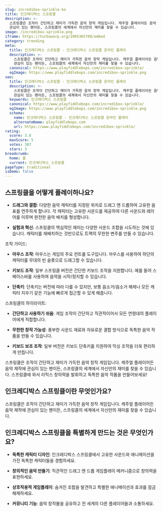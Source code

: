 ```yaml
---
slug: incredibox-sprinkle-ko
title: 인크레디박스 스프링클
description: >-
  스프링클은 조작이 간단하고 재미가 가득한 음악 창작 게임입니다. 캐주얼 플레이어든 음악 제작에 
  관심이 있는 팬이든, 스프링클의 세계에서 자신만의 재미를 찾을 수 있습니다.
image: /incredibox-sprinkle.png
iframe: https://turbowarp.org/1095365708/embed
category: trending
meta:
  title: 인크레디박스 스프링클 - 인크레디박스 스프링클 온라인 플레이
  description: >-
    스프링클은 조작이 간단하고 재미가 가득한 음악 창작 게임입니다. 캐주얼 플레이어든 음악 제작에 
    관심이 있는 팬이든, 스프링클의 세계에서 자신만의 재미를 찾을 수 있습니다.
  canonical: https://www.playfiddlebops.com/incredibox-sprinkle/
  ogImage: https://www.playfiddlebops.com/incredibox-sprinkle.png
seo:
  title: 인크레디박스 스프링클 - 인크레디박스 스프링클 온라인 플레이
  description: >-
    스프링클은 조작이 간단하고 재미가 가득한 음악 창작 게임입니다. 캐주얼 플레이어든 음악 제작에 
    관심이 있는 팬이든, 스프링클의 세계에서 자신만의 재미를 찾을 수 있습니다.
  keywords: 인크레디박스 스프링클
  canonical: https://www.playfiddlebops.com/incredibox-sprinkle/
  ogImage: https://www.playfiddlebops.com/incredibox-sprinkle.png
  schema:
    name: 인크레디박스 스프링클 - 인크레디박스 스프링클 온라인 플레이
    alternateName: playfiddlebops.com
    url: https://www.playfiddlebops.com/incredibox-sprinkle/
rating:
  score: 3.8
  maxScore: 5
  votes: 387
  stars: 3
breadcrumb:
  home: 홈
  current: 인크레디박스 스프링클
pageType: traditional
isDemo: false
---
```


## 스프링클을 어떻게 플레이하나요?

- **드래그와 결합**: 다양한 음악 캐릭터를 지정된 위치로 드래그 앤 드롭하여 고유한 음표를 연주하게 합니다. 각 캐릭터는 고유한 사운드를 제공하여 다른 사운드와 레이어를 이루며 완전한 음악 배치를 형성합니다.

- **실험과 혁신**: 스프링클의 핵심적인 재미는 다양한 사운드 조합을 시도하는 것에 있습니다. 캐릭터를 재배치하는 것만으로도 트랙의 무한한 변주를 만들 수 있습니다.

조작 가이드:

- **마우스 조작**: 마우스는 게임의 주요 컨트롤 도구입니다. 마우스를 사용하여 하단의 캐릭터를 무대의 빈 슬롯으로 드래그할 수 있습니다.

- **키보드 조작**: 일부 스프링클 버전은 간단한 키보드 조작을 지원합니다. 예를 들어 스페이스바를 사용하여 음악을 시작/정지할 수 있습니다.

- **단축키**: 단축키는 버전에 따라 다를 수 있지만, 보통 음소거/음소거 해제나 모든 캐릭터 지우기 같은 기능에 빠르게 접근할 수 있게 해줍니다.

스프링클의 하이라이트:

- **간단하고 사용하기 쉬움**: 게임 조작이 간단하고 직관적이어서 모든 연령대의 플레이어에게 적합합니다.

- **무한한 창작 가능성**: 풍부한 사운드 재료와 자유로운 결합 방식으로 독특한 음악 작품을 만들 수 있습니다.

- **키보드 보조 조작**: 일부 버전은 키보드 단축키를 지원하여 믹싱 조작을 더욱 편리하게 만듭니다.

스프링클은 조작이 간단하고 재미가 가득한 음악 창작 게임입니다. 캐주얼 플레이어든 음악 제작에 관심이 있는 팬이든, 스프링클의 세계에서 자신만의 재미를 찾을 수 있습니다. 스프링클에 와서 리믹스 창의력을 발휘하고 독특한 음악 작품을 만들어보세요!

## 인크레디박스 스프링클이란 무엇인가요?

스프링클은 조작이 간단하고 재미가 가득한 음악 창작 게임입니다. 캐주얼 플레이어든 음악 제작에 관심이 있는 팬이든, 스프링클의 세계에서 자신만의 재미를 찾을 수 있습니다.

## 인크레디박스 스프링클을 특별하게 만드는 것은 무엇인가요?

- **독특한 캐릭터 디자인**: 인크레디박스 스프링클에서 고유한 사운드와 애니메이션을 가진 독특한 캐릭터들을 경험하세요.

- **창의적인 음악 만들기**: 직관적인 드래그 앤 드롭 게임플레이 메커니즘으로 창의력을 표현하세요.

- **상호작용적 게임플레이**: 숨겨진 조합을 발견하고 특별한 애니메이션과 효과를 잠금 해제하세요.

- **커뮤니티 기능**: 음악 창작물을 공유하고 전 세계의 다른 플레이어들과 소통하세요.